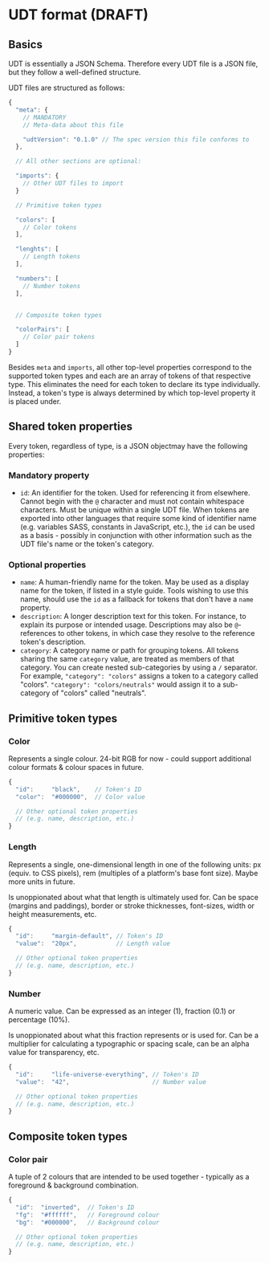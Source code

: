 # UDT format (DRAFT)

## Basics
UDT is essentially a JSON Schema. Therefore every UDT file is a JSON file, but they follow a well-defined structure.

UDT files are structured as follows:
```js
{
  "meta": {
    // MANDATORY
    // Meta-data about this file

    "udtVersion": "0.1.0" // The spec version this file conforms to
  },

  // All other sections are optional:

  "imports": {
    // Other UDT files to import
  }

  // Primitive token types

  "colors": [
    // Color tokens
  ],

  "lenghts": [
    // Length tokens
  ],

  "numbers": [
    // Number tokens
  ],


  // Composite token types

  "colorPairs": [
    // Color pair tokens
  ]
}
```

Besides `meta` and `imports`, all other top-level properties correspond to the supported token types and each are an array of tokens of that respective type. This eliminates the need for each token to declare its type individually. Instead, a token's type is always determined by which top-level property it is placed under.


## Shared token properties
Every token, regardless of type, is a JSON objectmay have the following properties:

### Mandatory property
* `id`: An identifier for the token. Used for referencing it from elsewhere. Cannot begin with the `@` character and must not contain whitespace characters. Must be unique within a single UDT file. When tokens are exported into other languages that require some kind of identifier name (e.g. variables SASS, constants in JavaScript, etc.), the `id` can be used as a basis - possibly in conjunction with other information such as the UDT file's name or the token's category.

### Optional properties
* `name`: A human-friendly name for the token. May be used as a display name for the token, if listed in a style guide. Tools wishing to use this name, should use the `id` as a fallback for tokens that don't have a `name` property.
* `description`: A longer description text for this token. For instance, to explain its purpose or intended usage. Descriptions may also be `@`-references to other tokens, in which case they resolve to the reference token's description.
* `category`: A category name or path for grouping tokens. All tokens sharing the same `category` value, are treated as members of that category. You can create nested sub-categories by using a `/` separator. For example, `"category": "colors"` assigns a token to a category called "colors". `"category": "colors/neutrals"` would assign it to a sub-category of "colors" called "neutrals".


## Primitive token types
### Color
Represents a single colour. 24-bit RGB for now - could support additional colour formats & colour spaces in future.

```js
{
  "id":     "black",    // Token's ID
  "color":  "#000000",  // Color value

  // Other optional token properties
  // (e.g. name, description, etc.)
}
```


### Length
Represents a single, one-dimensional length in one of the following units: px (equiv. to CSS pixels), rem (multiples of a platform's base font size). Maybe more units in future.

Is unoppionated about what that length is ultimately used for. Can be space (margins and paddings), border or stroke thicknesses, font-sizes, width or height measurements, etc.

```js
{
  "id":     "margin-default", // Token's ID
  "value":  "20px",           // Length value

  // Other optional token properties
  // (e.g. name, description, etc.)
}
```


### Number
A numeric value. Can be expressed as an integer (1), fraction (0.1) or percentage (10%).

Is unoppionated about what this fraction represents or is used for. Can be a multiplier for calculating a typographic or spacing scale, can be an alpha value for transparency, etc.

```js
{
  "id":     "life-universe-everything", // Token's ID
  "value":  "42",                       // Number value

  // Other optional token properties
  // (e.g. name, description, etc.)
}
```


## Composite token types
### Color pair
A tuple of 2 colours that are intended to be used together - typically as a foreground & background combination.

```js
{
  "id":  "inverted",  // Token's ID
  "fg":  "#ffffff",   // Foreground colour
  "bg":  "#000000",   // Background colour

  // Other optional token properties
  // (e.g. name, description, etc.)
}
```
